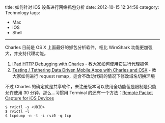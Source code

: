 title: 如何针对 iOS 设备进行网络抓包分析
date: 2012-10-15 12:34:56
category: Technology
tags:
- Mac
- iOS
- Shell

---

Charles 目前是 OS X 上面最好的抓包分析软件，相比 WireShark 功能更加强大，并支持代理功能。

1. [iPad HTTP Debugging with Charles](http://www.ravelrumba.com/blog/ipad-http-debugging/) - 教大家如何使用它进行代理抓包
2. [Testing / Tethering Data Driven Mobile Apps with Charles and OSX](http://www.skinkers.com/2012/06/12/testing-tethering-data-driven-mobile-apps-with-charles-and-osx-ipad-iphone-http-debugging/) - 教大家如何进行 request remap，适合不改动代码的情况下修改域名切换环境

不过 Charles 的确定就是共享软件，未注册版本可以使用全功能但是限制是只能允许使用 30 分钟，那么...习惯用 Terminal 的还有一个方法：[Remote Packet Capture for iOS Devices](http://useyourloaf.com/blog/2012/02/07/remote-packet-capture-for-ios-devices.html)

```
$ rvictl -s <UDID>
$ rvictl -l
$ tcpdump -n -t -i rvi0 -q tcp
```